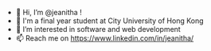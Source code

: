 - 👋 Hi, I’m @jeanitha !
- 🌱 I'm a final year student at City University of Hong Kong
- 👀 I’m interested in software and web development
- 📫 Reach me on https://www.linkedin.com/in/jeanitha/

<!---
jeanitha/jeanitha is a ✨ special ✨ repository because its `README.md` (this file) appears on your GitHub profile.
You can click the Preview link to take a look at your changes.
--->
